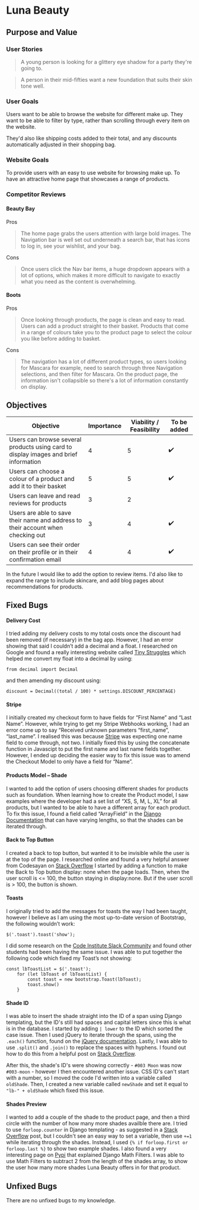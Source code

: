 # Luna Beauty

## Purpose and Value

### User Stories
> A young person is looking for a glittery eye shadow for a party they're going to.

> A person in their mid-fifties want a new foundation that suits their skin tone well. 

### User Goals
Users want to be able to browse the website for different make up. They want to be able to filter by type, rather than scrolling through every item on the website.

They'd also like shipping costs added to their total, and any discounts automatically adjusted in their shopping bag.

### Website Goals
To provide users with an easy to use website for browsing make up. To have an attractive home page that showcases a range of products.

### Competitor Reviews

#### Beauty Bay
Pros
> The home page grabs the users attention with large bold images. The Navigation bar is well set out underneath a search bar, that has icons to log in, see your wishlist, and your bag.

Cons
> Once users click the Nav bar items, a huge dropdown appears with a lot of options, which makes it more difficult to navigate to exactly what you need as the content is overwhelming.

#### Boots
Pros
> Once looking through products, the page is clean and easy to read. Users can add a product straight to their basket. Products that come in a range of colours take you to the product page to select the colour you like before adding to basket.

Cons
> The navigation has a lot of different product types, so users looking for Mascara for example, need to search through three Navigation selections, and then filter for Mascara. On the product page, the information isn't collapsible so there's a lot of information constantly on display.

## Objectives

| Objective           | Importance | Viability / Feasibility | To be added |
|------------|------------|-------------------------|--------|
| Users can browse several products using card to display images and brief information |  4  |   5   |  :heavy_check_mark:  |
| Users can choose a colour of a product and add it to their basket  |   5    |   5   | :heavy_check_mark: |
| Users can leave and read reviews for products   |  3  |  2   |    |
| Users are able to save their name and address to their account when checking out |  3  |  4  | :heavy_check_mark: |
| Users can see their order on their profile or in their confirmation email |   4   |   4  | :heavy_check_mark:     |

In the future I would like to add the option to review items. I'd also like to expand the range to include skincare, and add blog pages about recommendations for products.

## Fixed Bugs

#### Delivery Cost
I tried adding my delivery costs to my total costs once the discount had been removed (if necessary) in the bag app. However, I had an error showing that said I couldn’t add a decimal and a float. I researched on Google and found a really interesting website called [Tiny Struggles](https://tinystruggles.com/posts/django_decimals/) which helped me convert my float into a decimal by using:

`from decimal import Decimal`

and then amending my discount using:

`discount = Decimal((total / 100) * settings.DISCOUNT_PERCENTAGE)`

#### Stripe
I initially created my checkout form to have fields for “First Name” and “Last Name”. However, while trying to get my Stripe Webhooks working, I had an error come up to say “Received unknown parameters “first_name”, “last_name”. I realised this was because [Stripe](https://docs.stripe.com/js/elements_object/create_payment_element#payment_element_create-options-business) was expecting one name field to come through, not two. I initially fixed this by using the concatenate function in Javascipt to put the first name and last name fields together. However, I ended up deciding the easier way to fix this issue was to amend the Checkout Model to only have a field for “Name”.

#### Products Model – Shade
I wanted to add the option of users choosing different shades for products such as foundation. When learning how to create the Product model, I saw examples where the developer had a set list of “XS, S, M, L, XL” for all products, but I wanted to be able to have a different array for each product. To fix this issue, I found a field called “ArrayField” in the [Django Documentation](https://docs.djangoproject.com/en/5.0/ref/contrib/postgres/fields/#arrayfield) that can have varying lengths, so that the shades can be iterated through. 


#### Back to Top Button
I created a back to top button, but wanted it to be invisible while the user is at the top of the page. I researched online and found a very helpful answer from Codesayan on [Stack Overflow](https://stackoverflow.com/questions/57229839/is-there-a-way-to-display-none-on-scroll-and-on-click)
I started by adding a function to make the Back to Top button display: none when the page loads. Then, when the user scroll is <= 100, the button staying in display:none. But if the user scroll is > 100, the button is shown.

#### Toasts
I originally tried to add the messages for toasts the way I had been taught, however I believe as I am using the most up-to-date version of Bootstrap, the following wouldn’t work:
```
$('.toast').toast('show');
```
 
I did some research on the [Code Institute Slack Community](https://code-institute-room.slack.com/archives/C026VTHQDNY/p1674258291733649) and found other students had been having the same issue. I was able to put together the following code which fixed my Toast’s not showing:
```
const lbToastList = $('.toast');
    for (let lbToast of lbToastList) {
        const toast = new bootstrap.Toast(lbToast);
        toast.show()
    }
 ```

 #### Shade ID

I was able to insert the shade straight into the ID of a span using Django templating, but the ID's still had spaces and capital letters since this is what is in the database. I started by adding `| lower` to the ID which sorted the case issue. Then I used jQuery to iterate through the spans, using the `.each()` function, found on the [jQuery documentation](https://api.jquery.com/each/). Lastly, I was able to use `.split()` and `.join()` to replace the spaces with hyphens. I found out how to do this from a helpful post on [Stack Overflow](https://stackoverflow.com/questions/1983648/replace-spaces-with-dashes-and-make-all-letters-lower-case).

After this, the shade's ID's were showing correctly - `#003 Moon` was now `#003-moon` - however I then encountered another issue. CSS ID's can't start with a number, so I moved the code I'd written into a variable called `oldShade`. Then, I created a new variable called `newShade` and set it equal to `"lb-" + oldShade` which fixed this issue.

#### Shades Preview

I wanted to add a couple of the shade to the product page, and then a third circle with the number of how many more shades availble there are. I tried to use `forloop.counter` in Django templating - as suggested in a [Stack Overflow](https://stackoverflow.com/questions/8659560/django-template-increment-the-value-of-a-variable) post, but I couldn't see an easy way to set a variable, then use `+=1` while iterating through the shades. Instead, I used `{% if forloop.first or forloop.last %}` to show two example shades. I also found a very interesting page on [Pypi](https://pypi.org/project/django-mathfilters/) that explained Django Math Filters. I was able to use Math Filters to subtract 2 from the length of the shades array, to show the user how many more shades Luna Beauty offers in for that product.

## Unfixed Bugs

There are no unfixed bugs to my knowledge.